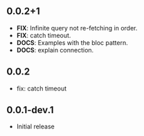 ## 0.0.2+1

 - **FIX**: Infinite query not re-fetching in order.
 - **FIX**: catch timeout.
 - **DOCS**: Examples with the bloc pattern.
 - **DOCS**: explain connection.

## 0.0.2 
* fix: catch timeout

## 0.0.1-dev.1
* Initial release

